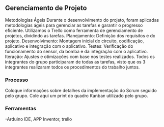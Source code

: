 ## Gerenciamento de Projeto

Metodologias Ágeis
Durante o desenvolvimento do projeto, foram aplicadas metodologias ágeis para gerenciar as tarefas e garantir o progresso eficiente. Utilizamos o Trello como ferramenta de gerenciamento de projetos, dividindo as tarefas.
Planejamento: Definição dos requisitos e do projeto.
Desenvolvimento:  Montagem inicial do circuito, codificação, aplicativo e integração com o aplicativo.
Testes: Verificação do funcionamento do sensor, da bomba e da integração com o aplicativo.
Iteração: Ajustes e otimizações com base nos testes realizados.
Todos os integrantes do grupo participaram de todas as tarefas, visto que os 3 integrantes realizaram todos os procedimentos do trabalho juntos.


### Processo

Coloque  informações sobre detalhes da implementação do Scrum seguido pelo grupo. Cole aqui um print do quadro Kanban utilizado pelo grupo.
 

### Ferramentas

-Arduino IDE, APP Inventor, trello 
